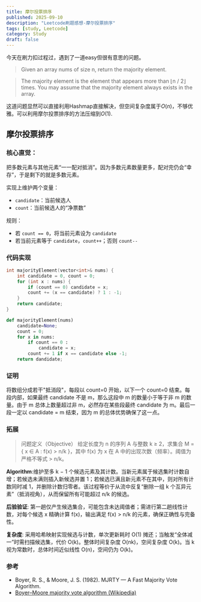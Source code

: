 ```yaml
---
title: 摩尔投票排序
published: 2025-09-10
description: "Leetcode刷题感想-摩尔投票排序"
tags: [study, Leetcode]
category: Study
draft: false
---
```


今天在刷力扣过程过，遇到了一道easy但很有意思的问题。

> Given an array nums of size n, return the majority element.

>The majority element is the element that appears more than ⌊n / 2⌋ times. You may assume that the majority element always exists in the array.

这道问题显然可以直接利用Hashmap直接解决，但空间复杂度属于$O(n)$，不够优雅。可以利用摩尔投票排序的方法压缩到$O(1)$.

## 摩尔投票排序

### 核心直觉：
把多数元素与其他元素“一一配对抵消”。因为多数元素数量更多，配对完仍会“幸存”，于是剩下的就是多数元素。

实现上维护两个变量：
- `candidate`：当前候选人
- `count`：当前候选人的“净票数”

规则：
- 若 `count == 0`，将当前元素设为 `candidate`
- 若当前元素等于 `candidate`，`count++`；否则 `count--`


### 代码实现
```cpp
int majorityElement(vector<int>& nums) {
    int candidate = 0, count = 0;
    for (int x : nums) {
        if (count == 0) candidate = x;
        count += (x == candidate) ? 1 : -1;
    }
    return candidate;
}
```

```python
def majorityElement(nums)
    candidate=None;
    count = 0;
    for x in nums:
        if count == 0 :
            candidate = x;
        count += 1 if x == candidate else -1;
    return dandidate;

```

### 证明
将数组分成若干"抵消段"，每段以 count=0 开始，以下一个 count=0 结束。每段内部，如果最终 candidate 不是 m，那么这段中 m 的数量小于等于非 m 的数量。由于 m 总体上数量超过非 m，必然存在某些段最终 candidate 为 m。最后一段一定以 candidate = m 结束，因为 m 的总体优势确保了这一点。

### 拓展

> 问题定义（Objective） 给定长度为 n 的序列 A 与整数 k ≥ 2，求集合 M = { x ∈ A : f(x) > n/k }，其中 f(x) 为 x 在 A 中的出现次数（频率）。阈值为严格不等式 > n/k。

**Algorithm**:维护至多 k − 1 个候选元素及其计数。当新元素属于候选集时计数自增；若候选未满则插入新候选并置 1；若候选已满且新元素不在其中，则对所有计数同时减 1，并删除计数归零者。该过程等价于从流中反复“删除一组 k 个互异元素”（抵消视角），从而保留所有可能超过 n/k 的候选。

**后验验证**: 第一趟仅产生候选集合，可能包含未达阈值者；需进行第二趟线性计数，对每个候选 x 精确计算 f(x)，输出满足 f(x) > n/k 的元素，确保正确性与完备性。

**复杂度**: 采用哈希映射实现候选与计数，单次更新耗时 O(1) 摊还；当触发“全体减一”时需扫描候选集，代价 O(k)。整体时间复杂度 O(nk)，空间复杂度 O(k)。当 k 视为常数时，总体时间近似线性 O(n)，空间仍为 O(k)。



### 参考

- Boyer, R. S., & Moore, J. S. (1982). MJRTY — A Fast Majority Vote Algorithm. 
- [Boyer–Moore majority vote algorithm (Wikipedia)](https://en.wikipedia.org/wiki/Boyer%E2%80%93Moore_majority_vote_algorithm)